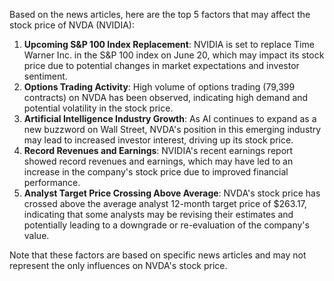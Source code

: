 Based on the news articles, here are the top 5 factors that may affect the stock price of NVDA (NVIDIA):

1. **Upcoming S&P 100 Index Replacement**: NVIDIA is set to replace Time Warner Inc. in the S&P 100 index on June 20, which may impact its stock price due to potential changes in market expectations and investor sentiment.
2. **Options Trading Activity**: High volume of options trading (79,399 contracts) on NVDA has been observed, indicating high demand and potential volatility in the stock price.
3. **Artificial Intelligence Industry Growth**: As AI continues to expand as a new buzzword on Wall Street, NVDA's position in this emerging industry may lead to increased investor interest, driving up its stock price.
4. **Record Revenues and Earnings**: NVIDIA's recent earnings report showed record revenues and earnings, which may have led to an increase in the company's stock price due to improved financial performance.
5. **Analyst Target Price Crossing Above Average**: NVDA's stock price has crossed above the average analyst 12-month target price of $263.17, indicating that some analysts may be revising their estimates and potentially leading to a downgrade or re-evaluation of the company's value.

Note that these factors are based on specific news articles and may not represent the only influences on NVDA's stock price.